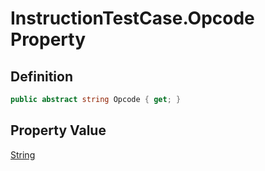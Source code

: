 # InstructionTestCase.Opcode Property
## Definition

```c#
public abstract string Opcode { get; }
```

## Property Value

[String](https://learn.microsoft.com/en-gb/dotnet/api/System.String)
